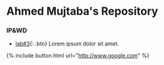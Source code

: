 # Ahmed Mujtaba's Repository
### IP&amp;WD
* [lab#3](ipwd/lab3.html){: .btn}
Lorem ipsum dolor sit amet.

{% include button.html url="http://www.google.com" %}
